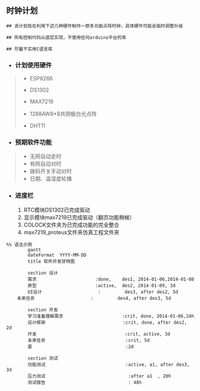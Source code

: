 ## 时钟计划



```## 该计划旨在利用下述几种硬件制作一款多功能点阵时钟，具体硬件可能会临时调整升级```

```## 所有控制代码从底层实现，不使用任何arduino平台的库```

```## 尽量不实用C语言库 ```



+   ### 计划使用硬件

>   +   ESP8266   
>
>   +   DS1302   
>   +   MAX7219   
>   +   1288AW8*8共阴极白光点阵   
>   +   DHT11   

+   ### 预期软件功能

>   +   无网自动走时
>   +   有网自动对时
>   +   拨码开关手动对时
>   +   日期、温湿度轮播



+   ### 进度栏

    1.  RTC模块DS1302已完成驱动
    2.  显示模块max7219已完成驱动（翻页功能稍候）
    3.  COLOCK文件夹为已完成功能的完全整合
    4.  max7219_proteus文件夹仿真工程文件夹



```mermaid
%% 语法示例
        gantt
        dateFormat  YYYY-MM-DD
        title 软件开发甘特图

        section 设计
        需求                      :done,    des1, 2014-01-06,2014-01-08
        原型                      :active,  des2, 2014-01-09, 3d
        UI设计                     :         des3, after des2, 5d
    未来任务                     :         des4, after des3, 5d

        section 开发
        学习准备理解需求                      :crit, done, 2014-01-06,24h
        设计框架                             :crit, done, after des2, 2d
        开发                                 :crit, active, 3d
        未来任务                              :crit, 5d
        耍                                   :2d

        section 测试
        功能测试                              :active, a1, after des3, 3d
        压力测试                               :after a1  , 20h
        测试报告                               : 48h
```

